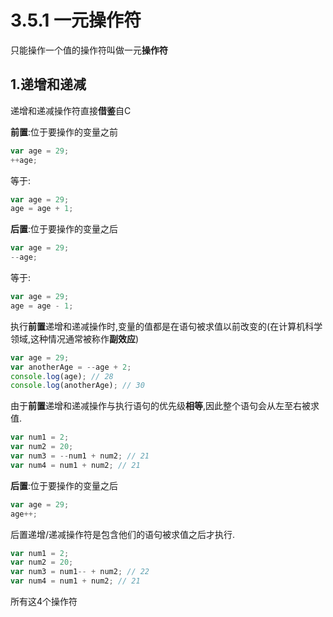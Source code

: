 # 3.5.1 一元操作符

只能操作一个值的操作符叫做一元**操作符**

## 1.递增和递减

递增和递减操作符直接**借鉴**自C

**前置**:位于要操作的变量之前

```js .line-numbers
var age = 29;
++age;
```

等于:

```js .line-numbers
var age = 29;
age = age + 1;
```

**后置**:位于要操作的变量之后

```js .line-numbers
var age = 29;
--age;
```

等于:

```js .line-numbers
var age = 29;
age = age - 1;
```

执行**前置**递增和递减操作时,变量的值都是在语句被求值以前改变的(在计算机科学领域,这种情况通常被称作**副效应**)

```js .line-numbers
var age = 29;
var anotherAge = --age + 2;
console.log(age); // 28
console.log(anotherAge); // 30
```

由于**前置**递增和递减操作与执行语句的优先级**相等**,因此整个语句会从左至右被求值.

```js .line-numbers
var num1 = 2;
var num2 = 20;
var num3 = --num1 + num2; // 21
var num4 = num1 + num2; // 21
```

**后置**:位于要操作的变量之后

```js .line-numbers
var age = 29;
age++;
```

后置递增/递减操作符是包含他们的语句被求值之后才执行.

```js .line-numbers
var num1 = 2;
var num2 = 20;
var num3 = num1-- + num2; // 22
var num4 = num1 + num2; // 21
```

所有这4个操作符

